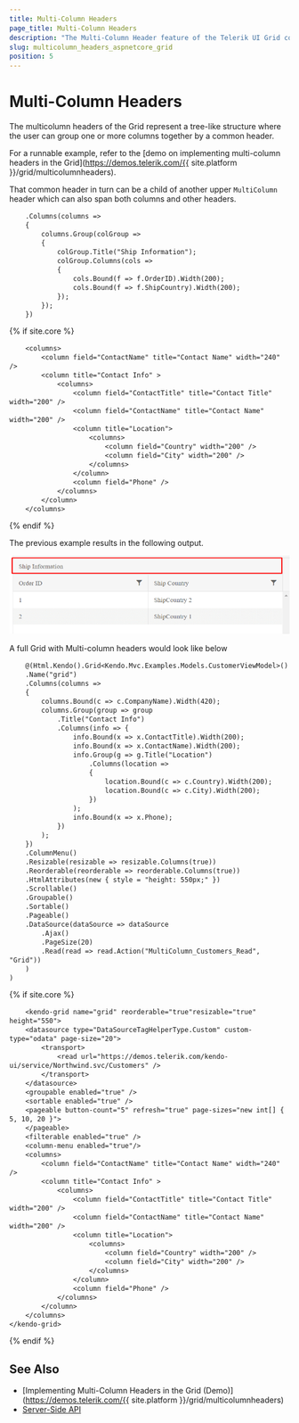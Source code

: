 ```yaml
---
title: Multi-Column Headers
page_title: Multi-Column Headers
description: "The Multi-Column Header feature of the Telerik UI Grid component for {{ site.framework }} allows you to group one or more columns under a common higher-level header."
slug: multicolumn_headers_aspnetcore_grid
position: 5
---
```


# Multi-Column Headers

The multicolumn headers of the Grid represent a tree-like structure where the user can group one or more columns together by a common header.

For a runnable example, refer to the [demo on implementing multi-column headers in the Grid](https://demos.telerik.com/{{ site.platform }}/grid/multicolumnheaders).

That common header in turn can be a child of another upper `MultiColumn` header which can also span both columns and other headers.

```HtmlHelper
    .Columns(columns =>
    {
        columns.Group(colGroup =>
        {
            colGroup.Title("Ship Information");
            colGroup.Columns(cols =>
            {
                cols.Bound(f => f.OrderID).Width(200);
                cols.Bound(f => f.ShipCountry).Width(200);
            });
        });
    })
```
{% if site.core %}
```TagHelper
    <columns>
        <column field="ContactName" title="Contact Name" width="240" />
        <column title="Contact Info" >
            <columns>
                <column field="ContactTitle" title="Contact Title" width="200" />
                <column field="ContactName" title="Contact Name" width="200" />
                <column title="Location">
                    <columns>
                        <column field="Country" width="200" />
                        <column field="City" width="200" />
                    </columns>
                </column>
                <column field="Phone" />
            </columns>
        </column>
    </columns>
```
{% endif %}

The previous example results in the following output.

![{{ site.product_short }} Grid with a column group](grid-column-group.png)

A full Grid with Multi-column headers would look like below

```HtmlHelper
    @(Html.Kendo().Grid<Kendo.Mvc.Examples.Models.CustomerViewModel>()
    .Name("grid")
    .Columns(columns =>
    {
        columns.Bound(c => c.CompanyName).Width(420);
        columns.Group(group => group
            .Title("Contact Info")
            .Columns(info => {
                info.Bound(x => x.ContactTitle).Width(200);
                info.Bound(x => x.ContactName).Width(200);
                info.Group(g => g.Title("Location")
                    .Columns(location =>
                    {
                        location.Bound(c => c.Country).Width(200);
                        location.Bound(c => c.City).Width(200);
                    })
                );
                info.Bound(x => x.Phone);
            })
        );
    })
    .ColumnMenu()
    .Resizable(resizable => resizable.Columns(true))
    .Reorderable(reorderable => reorderable.Columns(true))
    .HtmlAttributes(new { style = "height: 550px;" })
    .Scrollable()
    .Groupable()
    .Sortable()
    .Pageable()
    .DataSource(dataSource => dataSource
        .Ajax()
        .PageSize(20)
        .Read(read => read.Action("MultiColumn_Customers_Read", "Grid"))
    )
)
```
{% if site.core %}
```TagHelper
    <kendo-grid name="grid" reorderable="true"resizable="true" height="550">
    <datasource type="DataSourceTagHelperType.Custom" custom-type="odata" page-size="20">
        <transport>
            <read url="https://demos.telerik.com/kendo-ui/service/Northwind.svc/Customers" />
        </transport>
    </datasource>
    <groupable enabled="true" />
    <sortable enabled="true" />
    <pageable button-count="5" refresh="true" page-sizes="new int[] { 5, 10, 20 }">
    </pageable>
    <filterable enabled="true" />
    <column-menu enabled="true"/>
    <columns>
        <column field="ContactName" title="Contact Name" width="240" />
        <column title="Contact Info" >
            <columns>
                <column field="ContactTitle" title="Contact Title" width="200" />
                <column field="ContactName" title="Contact Name" width="200" />
                <column title="Location">
                    <columns>
                        <column field="Country" width="200" />
                        <column field="City" width="200" />
                    </columns>
                </column>
                <column field="Phone" />
            </columns>
        </column>
    </columns>
</kendo-grid>
```
{% endif %}

## See Also

* [Implementing Multi-Column Headers in the Grid (Demo)](https://demos.telerik.com/{{ site.platform }}/grid/multicolumnheaders)
* [Server-Side API](/api/grid)
